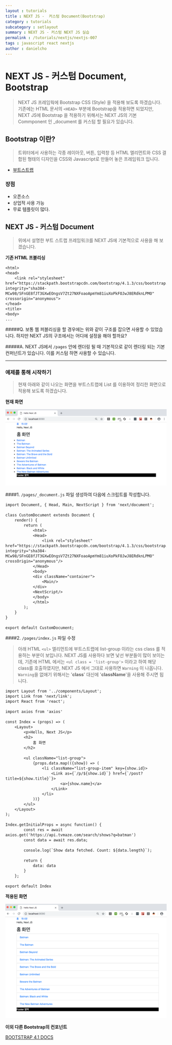 ```yaml
---
layout : tutorials
title : NEXT JS -  커스텀 Document(Bootstrap)
category : tutorials
subcategory : setlayout
summary : NEXT JS - 커스텀 NEXT JS 실습
permalink : /tutorials/nextjs/nextjs-007
tags : javascript react nextjs
author : danielcho
---
```

# NEXT JS - 커스텀 Document, Bootstrap 
> NEXT JS 프레임웍에 Bootstrap CSS (Style) 을 적용해 보도록 하겠습니다. 기존에는 HTML 문서의 `<HEAD>` 부분에 Bootstrap을 적용하면 되었지만, 
NEXT JS에 Bootstrap 을 적용하기 위해서는 NEXT JS의 기본 Commponent 인 _document 를 커스텀 할 필요가 있습니다.

## Bootstrap 이란?
> 트위터에서 사용하는 각종 레이아웃, 버튼, 입력창 등 HTML 엘리먼트와 CSS 결합된 형태의 디자인을 CSS와 Javascript로 만들어 놓은 프레임워크 입니다.

* [부트스트랩](http://bootstrapk.com/getting-started/)

### 장점

* 오픈소스
* 상업적 사용 가능
* 무료 템플릿이 많다.

## NEXT JS - 커스텀 Document
> 위에서 설명한 부트 스트랩 프레임워크를 NEXT JS에 기본적으로 사용을 해 보겠습니다.

**기존 HTML 프블리싱**

```
<html>
<head>
    <link rel="stylesheet" href="https://stackpath.bootstrapcdn.com/bootstrap/4.1.3/css/bootstrap.min.css" integrity="sha384-MCw98/SFnGE8fJT3GXwEOngsV7Zt27NXFoaoApmYm81iuXoPkFOJwJ8ERdknLPMO" crossorigin="anonymous">
</head>
<title>
<body>
...
```

#####Q. 보통 웹 퍼블리싱을 할 경우에는 위와 같이 구조를 잡으면 사용할 수 있었습니다. 하지만 NEXT JS의 구조에서는 어디에 설정을 해야 할까요?  

#####A. NEXT JS에서 `/pages` 안에 렌더링 될 때 기본적으로 같이 렌더링 되는 기본 컨퍼넌트가 있습니다. 이를 커스텀 하면 사용할 수 있습니다.

---

### 예제를 통해 시작하기
> 현재 아래와 같이 나오는 화면을 부트스트랩에 List 를 이용하여 정리한 화면으로 적용해 보도록 하겠습니다.

**현재 화면**

![](../imgs/img_009.png)

####1. `/pages/_document.js` 파일 생성하여 다음에 스크립트를 작성합니다.

```
import Document, { Head, Main, NextScript } from 'next/document';

class CustomDocument extends Document {
    render() {
        return (
            <html>
            <Head>
                <link rel="stylesheet" href="https://stackpath.bootstrapcdn.com/bootstrap/4.1.3/css/bootstrap.min.css" integrity="sha384-MCw98/SFnGE8fJT3GXwEOngsV7Zt27NXFoaoApmYm81iuXoPkFOJwJ8ERdknLPMO" crossOrigin="anonymous"/>
            </Head>
            <body>
            <div className="container">
                <Main/>
            </div>
            <NextScript/>
            </body>
            </html>
        );
    }
}

export default CustomDocument;
``` 

####2. `/pages/index.js` 파일 수정
> 아래 HTML `<ul>` 엘리먼트에 부트스트랩에 list-group 이라는 css class 를 적용하는 부분이 보입니다. NEXT JS를 사용하다 보면 낯선 부분들이 많이 보이는데,
기존에 HTML 에서는 `<ul class = 'list-group'>` 이라고 하여 해당 class를 호출하였지만, NEXT JS 에서 그대로 사용하면 `Warning` 이 나옵니다.
`Warning`을 없애기 위해서는 '**class**' 대신에 '**className**'을 사용해 주시면 됩니다. 

```
import Layout from '../components/Layout';
import Link from 'next/link';
import React from 'react';

import axios from 'axios'

const Index = (props) => (
    <Layout>
        <p>Hello, Next JS</p>
        <h2>
            홈 화면
        </h2>

        <ul className="list-group">
            {props.data.map(({show}) => (
                <li className="list-group-item" key={show.id}>
                    <Link as={`/p/${show.id}`} href={`/post?title=${show.title}`}>
                        <a>{show.name}</a>
                    </Link>
                </li>
            ))}
        </ul>
    </Layout>
);

Index.getInitialProps = async function() {
        const res = await axios.get('https://api.tvmaze.com/search/shows?q=batman')
        const data = await res.data;

        console.log(`Show data fetched. Count: ${data.length}`);

        return {
            data: data
        }
    };

export default Index
```

**적용된 화면**

![](../imgs/img_010.png)


**이외 다른 Bootstrap의 컨포넌트**

[BOOTSTRAP 4.1 DOCS](https://getbootstrap.com/docs/4.1/components/alerts/)








 